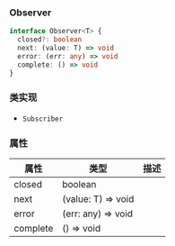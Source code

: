 ### Observer <icon badge type='interface'/>
```ts
interface Observer<T> {
  closed?: boolean
  next: (value: T) => void
  error: (err: any) => void
  complete: () => void
}
```
### 类实现
* `Subscriber`
### 属性
| 属性| 类型 | 描述 |
| --- | --- | --- |
| closed | boolean | | 
| next | (value: T) => void | |
| error | (err: any) => void | |
| complete | () => void | |